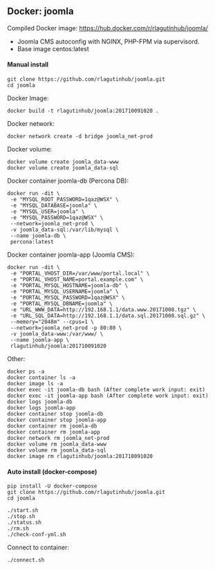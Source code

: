 ## Docker: joomla

Compiled Docker image: https://hub.docker.com/r/rlagutinhub/joomla/

-	Joomla CMS autoconfig with NGINX, PHP-FPM via supervisord.
-	Base image centos:latest

#### Manual install

```console
git clone https://github.com/rlagutinhub/joomla.git
cd joomla
```

Docker Image:

```console
docker build -t rlagutinhub/joomla:201710091020 .
```

Docker network:

```console
docker network create -d bridge joomla_net-prod
```

Docker volume:

```console
docker volume create joomla_data-www
docker volume create joomla_data-sql
```

Docker container joomla-db (Percona DB):

```console
docker run -dit \
 -e "MYSQL_ROOT_PASSWORD=1qaz@WSX" \
 -e "MYSQL_DATABASE=joomla" \
 -e "MYSQL_USER=joomla" \
 -e "MYSQL_PASSWORD=1qaz@WSX" \
 --network=joomla_net-prod \
 -v joomla_data-sql:/var/lib/mysql \
 --name joomla-db \
 percona:latest
```

Docker container joomla-app (Joomla CMS):

```console
docker run -dit \
 -e "PORTAL_VHOST_DIR=/var/www/portal.local" \
 -e "PORTAL_VHOST_NAME=portal.example.com" \
 -e "PORTAL_MYSQL_HOSTNAME=joomla-db" \
 -e "PORTAL_MYSQL_USERNAME=joomla" \
 -e "PORTAL_MYSQL_PASSWORD=1qaz@WSX" \
 -e "PORTAL_MYSQL_DBNAME=joomla" \
 -e "URL_WWW_DATA=http://192.168.1.1/data.www.20171008.tgz" \
 -e "URL_SQL_DATA=http://192.168.1.1/data.sql.20171008.sql.gz" \
 --memory="2048m" --cpus=1 \
 --network=joomla_net-prod -p 80:80 \
 -v joomla_data-www:/var/www/ \
 --name joomla-app \
 rlagutinhub/joomla:201710091020
```

Other:

```console
docker ps -a
docker container ls -a
docker image ls -a
docker exec -it joomla-db bash (After complete work input: exit)
docker exec -it joomla-app bash (After complete work input: exit)
docker logs joomla-db
docker logs joomla-app
docker container stop joomla-db
docker container stop joomla-app
docker container rm joomla-db
docker container rm joomla-app
docker network rm joomla_net-prod
docker volume rm joomla_data-www
docker volume rm joomla_data-sql
docker image rm rlagutinhub/joomla:201710091020
```

#### Auto install (docker-compose)

```console
pip install -U docker-compose
git clone https://github.com/rlagutinhub/joomla.git
cd joomla
```

```console
./start.sh
./stop.sh
./status.sh
./rm.sh
./check-conf-yml.sh
```

Connect to container:

```console
./connect.sh
```
